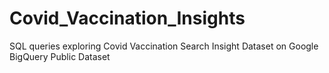 # Covid_Vaccination_Insights
SQL queries exploring Covid Vaccination Search Insight Dataset on Google BigQuery Public Dataset 
